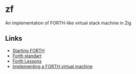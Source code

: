 # zf
An implementation of FORTH-like virtual stack machine in Zig

## Links

* [Starting FORTH](https://www.forth.com/starting-forth/)
* [Forth standart](https://forth-standard.org/standard/core)
* [Forth Lessons](https://wiki.laptop.org/go/Forth_Lessons)
* [Implementing a FORTH virtual machine](http://www.w3group.de/forth_course.html)
